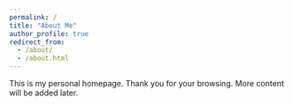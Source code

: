 ```yaml
---
permalink: /
title: "About Me"
author_profile: true
redirect_from: 
  - /about/
  - /about.html
---
```


This is my personal homepage. Thank you for your browsing. More content will be added later.
